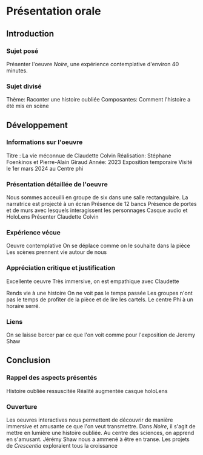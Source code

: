 # Présentation orale

## Introduction
### Sujet posé
Présenter l'oeuvre *Noire*, une expérience contemplative d'environ 40 minutes.
### Sujet divisé
Thème: Raconter une histoire oubliée
Composantes: Comment l'histoire a été mis en scène

## Développement

### Informations sur l'oeuvre
Titre : La vie méconnue de Claudette Colvin
Réalisation: Stéphane Foenkinos et Pierre-Alain Giraud
Année: 2023
Exposition temporaire
Visité le 1er mars 2024 au Centre phi

### Présentation détaillée de l'oeuvre
Nous sommes acceuilli en groupe de six dans une salle rectangulaire. 
La narratrice est projecté à un écran
Présence de 12 bancs
Présence de portes et de murs avec lesquels interagissent les personnages
Casque audio et HoloLens
Présenter Claudette Colvin

### Expérience vécue
Oeuvre contemplative
On se déplace comme on le souhaite dans la pièce
Les scènes prennent vie autour de nous

### Appréciation critique et justification
Excellente oeuvre
Très immersive, on est empathique avec Claudette

Rends vie à une histoire
On ne voit pas le temps passée
Les groupes n'ont pas le temps de profiter de la pièce et de lire les cartels. Le centre Phi à un horaire serré.

### Liens
On se laisse bercer par ce que l'on voit comme pour l'exposition de Jeremy Shaw

## Conclusion
### Rappel des aspects présentés
Histoire oubliée ressuscitée
Réalité augmentée casque holoLens
### Ouverture
Les oeuvres interactives nous permettent de découvrir de manière immersive et amusante ce que l'on veut transmettre. 
Dans *Noire*, il s'agit de mettre en lumière une histoire oubliée. 
Au centre des sciences, on apprend en s'amusant. 
Jérémy Shaw nous a ammené à être en transe.
Les projets de *Crescentia* exploraient tous la croissance

